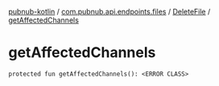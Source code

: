 [pubnub-kotlin](../../index.md) / [com.pubnub.api.endpoints.files](../index.md) / [DeleteFile](index.md) / [getAffectedChannels](./get-affected-channels.md)

# getAffectedChannels

`protected fun getAffectedChannels(): <ERROR CLASS>`